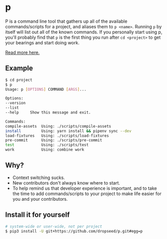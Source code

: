 # p

P is a command line tool that gathers up all of the available commands/scripts
for a project, and aliases them to `p <name>`. Running `p` by itself will list
out all of the known commands. If you personally start using p, you'll probably
find that `p` is the first thing you run after `cd <project>` to get your
bearings and start doing work.

[Read more here.](https://p.dropseed.io)

## Example

```sh
$ cd project
$ p
Usage: p [OPTIONS] COMMAND [ARGS]...

Options:
--version
--list
--help     Show this message and exit.

Commands:
compile-assets  Using: ./scripts/compile-assets
install         Using: yarn install && pipenv sync --dev
load-fixtures   Using: ./scripts/load-fixtures
pre-commit      Using: ./scripts/pre-commit
test            Using: ./scripts/test
work            Using: combine work
```

## Why?

- Context switching sucks.
- New contributors don't always know where to start.
- To help remind us that developer experience is important, and to take the time
  to add commands/scripts to your project to make life easier for you and your contributors.

## Install it for yourself

```sh
# system-wide or user-wide, not per project
$ pip3 install -U git+https://github.com/dropseed/p.git#egg=p
```
